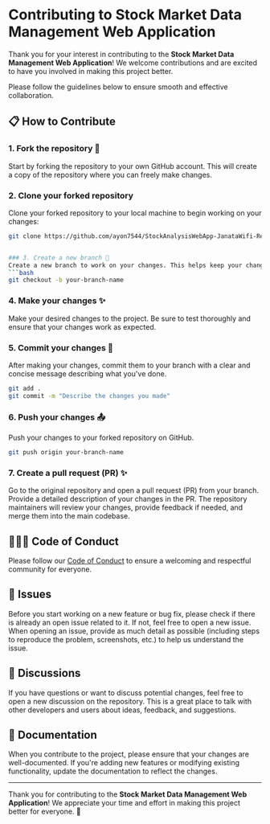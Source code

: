 # Contributing to Stock Market Data Management Web Application

Thank you for your interest in contributing to the **Stock Market Data Management Web Application**! We welcome contributions and are excited to have you involved in making this project better.

Please follow the guidelines below to ensure smooth and effective collaboration.

## 📋 How to Contribute

### 1. Fork the repository 🍴
Start by forking the repository to your own GitHub account. This will create a copy of the repository where you can freely make changes.

### 2. Clone your forked repository
Clone your forked repository to your local machine to begin working on your changes:
```bash
git clone https://github.com/ayon7544/StockAnalysisWebApp-JanataWifi-ReactFullStackTest


### 3. Create a new branch 🚀
Create a new branch to work on your changes. This helps keep your changes separate from the main codebase.
```bash
git checkout -b your-branch-name
```

### 4. Make your changes ✨
Make your desired changes to the project. Be sure to test thoroughly and ensure that your changes work as expected.

### 5. Commit your changes 📝
After making your changes, commit them to your branch with a clear and concise message describing what you've done.
```bash
git add .
git commit -m "Describe the changes you made"
```

### 6. Push your changes 📤
Push your changes to your forked repository on GitHub.
```bash
git push origin your-branch-name
```

### 7. Create a pull request (PR) ✨
Go to the original repository and open a pull request (PR) from your branch. Provide a detailed description of your changes in the PR. The repository maintainers will review your changes, provide feedback if needed, and merge them into the main codebase.

## 🧑‍🤝‍🧑 Code of Conduct

Please follow our [Code of Conduct](CODE_OF_CONDUCT.md) to ensure a welcoming and respectful community for everyone.

## 🤖 Issues

Before you start working on a new feature or bug fix, please check if there is already an open issue related to it. If not, feel free to open a new issue. When opening an issue, provide as much detail as possible (including steps to reproduce the problem, screenshots, etc.) to help us understand the issue.

## 💬 Discussions

If you have questions or want to discuss potential changes, feel free to open a new discussion on the repository. This is a great place to talk with other developers and users about ideas, feedback, and suggestions.

## 📝 Documentation

When you contribute to the project, please ensure that your changes are well-documented. If you're adding new features or modifying existing functionality, update the documentation to reflect the changes.

---

Thank you for contributing to the **Stock Market Data Management Web Application**! We appreciate your time and effort in making this project better for everyone. 🙏
```
